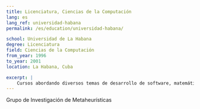 ```yaml
---
title: Licenciatura, Ciencias de la Computación 
lang: es
lang_ref: universidad-habana
permalink: /es/education/universidad-habana/

school: Universidad de La Habana
degree: Licenciatura
field: Ciencias de la Computación
from_year: 1996
to_year: 2001
location: La Habana, Cuba

excerpt: |
    Cursos abordando diversos temas de desarrollo de software, matemática y matemática aplicada. Varios premios en Jornadas Científicas organizadas por la facultad. Contribuciones para el Grupo de Investigación de Metaheurísticas en algoritmos genéticos. Trabajo de Diploma en un Sistema de Recursos Humanos para la corporación CIMEX S.A.
---
```

Grupo de Investigación de Metaheurísticas